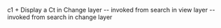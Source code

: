 c1 +
Display a Ct in Change layer
-- invoked from search in view layer
-- invoked from search in change layer
